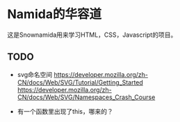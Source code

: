 # Namida的华容道

这是Snownamida用来学习HTML，CSS，Javascript的项目。

## TODO
* svg命名空间
https://developer.mozilla.org/zh-CN/docs/Web/SVG/Tutorial/Getting_Started
https://developer.mozilla.org/zh-CN/docs/Web/SVG/Namespaces_Crash_Course

* 有一个函数里出现了this，哪来的？
